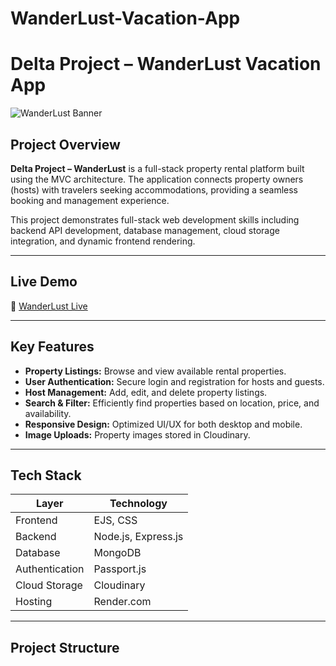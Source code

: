 # WanderLust-Vacation-App

# Delta Project – WanderLust Vacation App

![WanderLust Banner](https://github.com/Tarungupta18/Delta-Project/raw/main/public/images/logo.png)

## Project Overview

**Delta Project – WanderLust** is a full-stack property rental platform built using the MVC architecture. The application connects property owners (hosts) with travelers seeking accommodations, providing a seamless booking and management experience.

This project demonstrates full-stack web development skills including backend API development, database management, cloud storage integration, and dynamic frontend rendering.

---

## Live Demo

🔗 [WanderLust Live](https://delta-project-j05m.onrender.com/listings)

---

## Key Features

- **Property Listings:** Browse and view available rental properties.
- **User Authentication:** Secure login and registration for hosts and guests.
- **Host Management:** Add, edit, and delete property listings.
- **Search & Filter:** Efficiently find properties based on location, price, and availability.
- **Responsive Design:** Optimized UI/UX for both desktop and mobile.
- **Image Uploads:** Property images stored in Cloudinary.

---

## Tech Stack

| Layer        | Technology          |
|--------------|-------------------|
| Frontend     | EJS, CSS           |
| Backend      | Node.js, Express.js |
| Database     | MongoDB            |
| Authentication | Passport.js       |
| Cloud Storage | Cloudinary         |
| Hosting      | Render.com          |

---

## Project Structure

